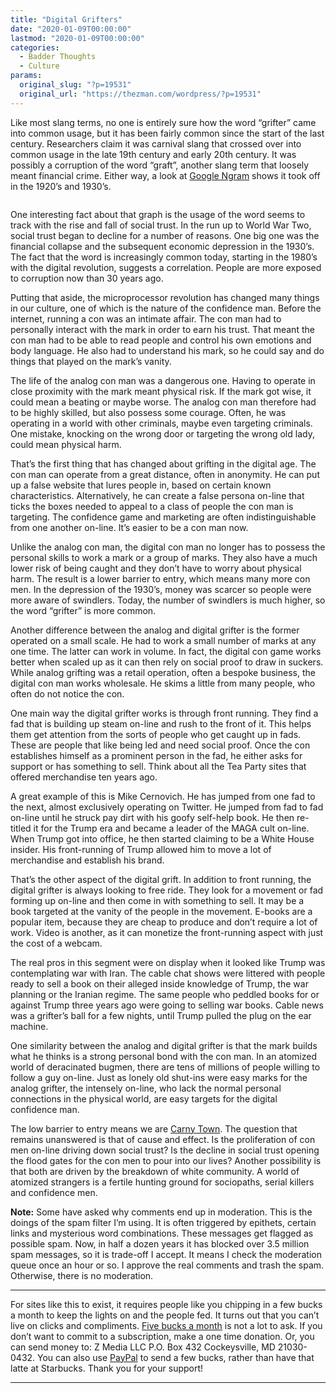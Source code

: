 ```yaml
---
title: "Digital Grifters"
date: "2020-01-09T00:00:00"
lastmod: "2020-01-09T00:00:00"
categories:
  - Badder Thoughts
  - Culture
params:
  original_slug: "?p=19531"
  original_url: "https://thezman.com/wordpress/?p=19531"
---
```


Like most slang terms, no one is entirely sure how the word “grifter”
came into common usage, but it has been fairly common since the start of
the last century. Researchers claim it was carnival slang that crossed
over into common usage in the late 19th century and early 20th century.
It was possibly a corruption of the word “graft”, another slang term
that loosely meant financial crime. Either way, a look at <a
href="https://books.google.com/ngrams/graph?content=grifter&amp;year_start=1900&amp;year_end=2000&amp;corpus=15&amp;smoothing=3&amp;share=&amp;direct_url=t1%3B%2Cgrifter%3B%2Cc0"
rel="noopener noreferrer" target="_blank">Google Ngram</a> shows it took
off in the 1920’s and 1930’s.

<span class="mce_SELRES_start" mce-type="bookmark"
style="display: inline-block; width: 0px; overflow: hidden; line-height: 0;">﻿</span><span class="mce_SELRES_start"
mce-type="bookmark"
style="display: inline-block; width: 0px; overflow: hidden; line-height: 0;">﻿</span><span class="mce_SELRES_start"
mce-type="bookmark"
style="display: inline-block; width: 0px; overflow: hidden; line-height: 0;">﻿</span><span class="mce_SELRES_start"
mce-type="bookmark"
style="display: inline-block; width: 0px; overflow: hidden; line-height: 0;">﻿</span>

One interesting fact about that graph is the usage of the word seems to
track with the rise and fall of social trust. In the run up to World War
Two, social trust began to decline for a number of reasons. One big one
was the financial collapse and the subsequent economic depression in the
1930’s. The fact that the word is increasingly common today, starting in
the 1980’s with the digital revolution, suggests a correlation. People
are more exposed to corruption now than 30 years ago.

Putting that aside, the microprocessor revolution has changed many
things in our culture, one of which is the nature of the confidence man.
Before the internet, running a con was an intimate affair. The con man
had to personally interact with the mark in order to earn his trust.
That meant the con man had to be able to read people and control his own
emotions and body language. He also had to understand his mark, so he
could say and do things that played on the mark’s vanity.

The life of the analog con man was a dangerous one. Having to operate in
close proximity with the mark meant physical risk. If the mark got wise,
it could mean a beating or maybe worse. The analog con man therefore had
to be highly skilled, but also possess some courage. Often, he was
operating in a world with other criminals, maybe even targeting
criminals. One mistake, knocking on the wrong door or targeting the
wrong old lady, could mean physical harm.

That’s the first thing that has changed about grifting in the digital
age. The con man can operate from a great distance, often in anonymity.
He can put up a false website that lures people in, based on certain
known characteristics. Alternatively, he can create a false persona
on-line that ticks the boxes needed to appeal to a class of people the
con man is targeting. The confidence game and marketing are often
indistinguishable from one another on-line. It’s easier to be a con man
now.

Unlike the analog con man, the digital con man no longer has to possess
the personal skills to work a mark or a group of marks. They also have a
much lower risk of being caught and they don’t have to worry about
physical harm. The result is a lower barrier to entry, which means many
more con men. In the depression of the 1930’s, money was scarcer so
people were more aware of swindlers. Today, the number of swindlers is
much higher, so the word “grifter” is more common.

Another difference between the analog and digital grifter is the former
operated on a small scale. He had to work a small number of marks at any
one time. The latter can work in volume. In fact, the digital con game
works better when scaled up as it can then rely on social proof to draw
in suckers. While analog grifting was a retail operation, often a
bespoke business, the digital con man works wholesale. He skims a little
from many people, who often do not notice the con.

One main way the digital grifter works is through front running. They
find a fad that is building up steam on-line and rush to the front of
it. This helps them get attention from the sorts of people who get
caught up in fads. These are people that like being led and need social
proof. Once the con establishes himself as a prominent person in the
fad, he either asks for support or has something to sell. Think about
all the Tea Party sites that offered merchandise ten years ago.

A great example of this is Mike Cernovich. He has jumped from one fad to
the next, almost exclusively operating on Twitter. He jumped from fad to
fad on-line until he struck pay dirt with his goofy self-help book. He
then re-titled it for the Trump era and became a leader of the MAGA cult
on-line. When Trump got into office, he then started claiming to be a
White House insider. His front-running of Trump allowed him to move a
lot of merchandise and establish his brand.

That’s the other aspect of the digital grift. In addition to front
running, the digital grifter is always looking to free ride. They look
for a movement or fad forming up on-line and then come in with something
to sell. It may be a book targeted at the vanity of the people in the
movement. E-books are a popular item, because they are cheap to produce
and don’t require a lot of work. Video is another, as it can monetize
the front-running aspect with just the cost of a webcam.

The real pros in this segment were on display when it looked like Trump
was contemplating war with Iran. The cable chat shows were littered with
people ready to sell a book on their alleged inside knowledge of Trump,
the war planning or the Iranian regime. The same people who peddled
books for or against Trump three years ago were going to selling war
books. Cable news was a grifter’s ball for a few nights, until Trump
pulled the plug on the ear machine.

One similarity between the analog and digital grifter is that the mark
builds what he thinks is a strong personal bond with the con man. In an
atomized world of deracinated bugmen, there are tens of millions of
people willing to follow a guy on-line. Just as lonely old shut-ins were
easy marks for the analog grifter, the intensely on-line, who lack the
normal personal connections in the physical world, are easy targets for
the digital confidence man.

The low barrier to entry means we are [Carny
Town](https://thezman.com/wordpress/?p=19454). The question that remains
unanswered is that of cause and effect. Is the proliferation of con men
on-line driving down social trust? Is the decline in social trust
opening the flood gates for the con men to pour into our lives? Another
possibility is that both are driven by the breakdown of white community.
A world of atomized strangers is a fertile hunting ground for
sociopaths, serial killers and confidence men.

**Note:** Some have asked why comments end up in moderation. This is the
doings of the spam filter I’m using. It is often triggered by epithets,
certain links and mysterious word combinations. These messages get
flagged as possible spam. Now, in half a dozen years it has blocked over
3.5 million spam messages, so it is trade-off I accept. It means I check
the moderation queue once an hour or so. I approve the real comments and
trash the spam. Otherwise, there is no moderation.

------------------------------------------------------------------------

For sites like this to exist, it requires people like you chipping in a
few bucks a month to keep the lights on and the people fed. It turns out
that you can’t live on clicks and compliments.
<a href="https://www.subscribestar.com/the-z-blog"
rel="noopener noreferrer" target="_blank">Five bucks a month</a> is not
a lot to ask. If you don’t want to commit to a subscription, make a one
time donation. Or, you can send money to: Z Media LLC P.O. Box 432
Cockeysville, MD 21030-0432. You can also use <a
href="https://www.paypal.com/cgi-bin/webscr?cmd=_s-xclick&amp;hosted_button_id=UDAS2Q8JYA6CN&amp;source=url"
rel="noopener noreferrer" target="_blank">PayPal</a> to send a few
bucks, rather than have that latte at Starbucks. Thank you for your
support!

------------------------------------------------------------------------
